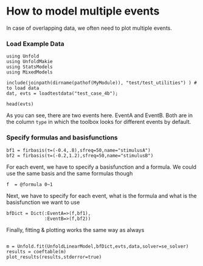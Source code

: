 # How to model multiple events

In case of overlapping data, we often need to plot multiple events.


### Load Example Data
```@example
using Unfold
using UnfoldMakie
using StatsModels
using MixedModels

include(joinpath(dirname(pathof(MyModule)), "test/test_utilities") ) # to load data
dat, evts = loadtestdata("test_case_4b");

head(evts)
```
As you can see, there are two events here. EventA and EventB. Both are in the column `type` in which the toolbox looks for different events by default.

### Specify formulas and basisfunctions

```@example main
bf1 = firbasis(τ=(-0.4,.8),sfreq=50,name="stimulusA")
bf2 = firbasis(τ=(-0.2,1.2),sfreq=50,name="stimulusB")
```
For each event, we have to specify a basisfunction and a formula. We could use the same basis and the same formulas though
```@example main
f  = @formula 0~1
```

Next, we have to specify for each event, what is the formula and what is the basisfunction we want to use
```@example main
bfDict = Dict(:EventA=>(f,bf1),
              :EventB=>(f,bf2))
```

Finally, fitting & plotting works the same way as always
```@example main

m = Unfold.fit(UnfoldLinearModel,bfDict,evts,data,solver=se_solver)
results = coeftable(m)
plot_results(results,stderror=true)
``` 

